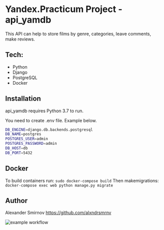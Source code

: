 # Yandex.Practicum Project - api_yamdb


This API can help to store films by genre, categories, leave comments, make reviews.

## Tech:
- Python
- Django
- PostgreSQL
- Docker


## Installation

api_yamdb requires Python 3.7 to run.

You need to create .env file. Example below.
```sh
DB_ENGINE=django.db.backends.postgresql 
DB_NAME=postgres
POSTGRES_USER=admin
POSTGRES_PASSWORD=admin      
DB_HOST=db
DB_PORT=5432
```

## Docker

To build containers run: `sudo docker-compose build`
Then makemigrations: `docker-compose exec web python manage.py migrate`

## Author
Alexander Smirnov https://github.com/alxndrsmrnv

![example workflow](https://github.com/alxndrsmrnv/yamdb_final/actions/workflows/yamdb_workflow.yml/badge.svg)
